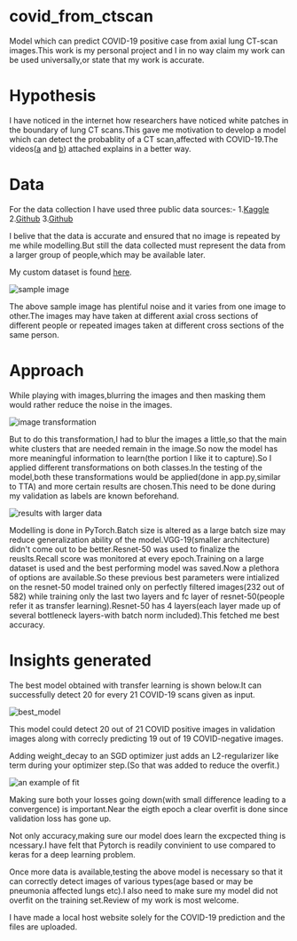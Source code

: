 # covid_from_ctscan
Model which can predict COVID-19 positive case from axial lung CT-scan images.This work is my personal project and I in no way claim my work can be used universally,or state that my work is accurate.


# Hypothesis
I have noticed in the internet how researchers have noticed white patches in the boundary of lung CT scans.This gave me motivation to develop a model which can detect the probablity of a CT scan,affected with COVID-19.The videos([a](https://youtu.be/3ttAFm9wKPg) and [b](https://youtu.be/xUuNr_EFlBM)) attached explains in a better way.

# Data
For the data collection I have used three public data sources:-
1.[Kaggle](https://www.kaggle.com/luisblanche/covidct)
2.[Github](https://github.com/ieee8023/covid-chestxray-dataset)
3.[Github](https://github.com/shervinmin/DeepCovid/tree/master/data)

I belive that the data is accurate and ensured that  no image is repeated by me while modelling.But still the data collected must represent the data from a larger group of people,which may be available later.


My custom dataset is found [here](https://drive.google.com/open?id=1oz2m4DQ4UsKggPm76KKFTqH8Lt8JcxuF).


![sample image](https://github.com/themendu/covid_from_ctscan/blob/master/image_references/screenshots/2020.02.17.20024018-p17-61_3.png)


The above sample image has plentiful noise and it varies from one image to other.The images may have taken at different axial cross sections of different people or repeated images taken at different cross sections of the same person.

# Approach
While playing with images,blurring the images and then masking them would rather reduce the noise in the images.


![image transformation](https://github.com/themendu/covid_from_ctscan/blob/master/image_references/screenshots/screenshot.png)


But to do this transformation,I had to blur the images a little,so that the main white clusters that are needed remain in the image.So now the model has more meaningful information to learn(the portion I like it to capture).So I applied different transformations on both classes.In the testing of the model,both these transformations would be applied(done in app.py,similar to TTA) and more certain results are chosen.This need to be done during my validation as labels are known beforehand.


![results with larger data](https://github.com/themendu/covid_from_ctscan/blob/master/image_references/screenshots/Screenshot%20(38).png)


Modelling is done in PyTorch.Batch size is altered as a large batch size may reduce generalization ability of the model.VGG-19(smaller architecture) didn't come out to be better.Resnet-50 was used to finalize the reuslts.Recall score was monitored at every epoch.Training on a large dataset is used and the best performing model was saved.Now a plethora of options are available.So these previous best parameters were intialized on the resnet-50 model trained  only on perfectly filtered images(232 out of 582) while training only the last two layers and fc layer of resnet-50(people refer it as transfer learning).Resnet-50 has 4 layers(each layer made up of several bottleneck layers-with batch norm included).This fetched me best accuracy.

# Insights generated
The best model obtained with transfer learning is shown below.It can  successfully detect  20 for every 21 COVID-19 scans given as input.

![best_model](https://github.com/themendu/covid_from_ctscan/blob/master/image_references/screenshots/final_errors.png)

This model could detect 20 out of 21 COVID positive images in validation images along with correcly predicting 19 out of 19 COVID-negative images.

Adding weight_decay to an SGD optimizer just adds an L2-regularizer like term during your optimizer step.(So that was added to reduce the overfit.) 

![an example of fit](https://github.com/themendu/covid_from_ctscan/blob/master/image_references/screenshots/Screenshot%20(39).png)


Making sure both your losses going down(with small difference leading to a convergence) is important.Near the eigth epoch a clear overfit is done since validation loss has gone up.

Not only accuracy,making sure our model does learn the excpected thing is ncessary.I have felt that Pytorch is readily convinient to use compared to keras for a deep learning problem.

Once more data is available,testing the above model is necessary so that it can correctly detect images of various types(age based or may be pneumonia affected lungs etc).I also need to make sure my model did not overfit on the training set.Review of my work is most welcome.

I have made a local host website solely for the COVID-19 prediction and the files are uploaded.


